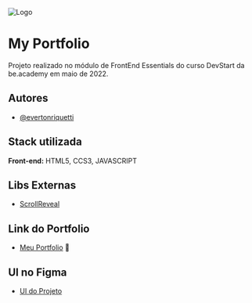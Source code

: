![Logo](https://camo.githubusercontent.com/3c2dfae98db35f412c1b268ceccaa48ed1f415b095cbcda3b6dcea45d3fcd083/68747470733a2f2f7777772e626561636164656d792e636f6d2e62722f77702d636f6e74656e742f75706c6f6164732f323031392f31312f4c6f676f2d546f706f2e706e67)


# My Portfolio

Projeto realizado no módulo de FrontEnd Essentials do curso DevStart da be.academy em maio de 2022.


## Autores

- [@evertonriquetti](https://github.com/evertonriquetti)


## Stack utilizada

**Front-end:** HTML5, CCS3, JAVASCRIPT




## Libs Externas
- [ScrollReveal](https://scrollrevealjs.org/) 
## Link do Portfolio
- [Meu Portfolio](https://evertonriquetti.github.io/beacademy-devstart-frontend-myportfolio/) :vulcan_salute:
## UI no Figma
- [UI do Projeto](https://www.figma.com/file/cORQUmT2QxFhV1IFQRmVeL/Portf%C3%B3lio-be.academy?node-id=12%3A6)
